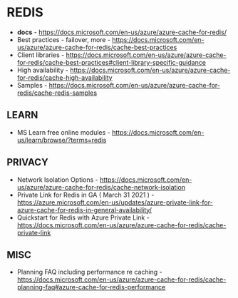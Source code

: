 # REDIS

* **docs** - https://docs.microsoft.com/en-us/azure/azure-cache-for-redis/
* Best practices - failover, more - https://docs.microsoft.com/en-us/azure/azure-cache-for-redis/cache-best-practices
* Client libraries - https://docs.microsoft.com/en-us/azure/azure-cache-for-redis/cache-best-practices#client-library-specific-guidance
* High availability - https://docs.microsoft.com/en-us/azure/azure-cache-for-redis/cache-high-availability
* Samples - https://docs.microsoft.com/en-us/azure/azure-cache-for-redis/cache-redis-samples

## LEARN

* MS Learn free online modules - https://docs.microsoft.com/en-us/learn/browse/?terms=redis

## PRIVACY

* Network Isolation Options - https://docs.microsoft.com/en-us/azure/azure-cache-for-redis/cache-network-isolation
* Private Link for Redis in GA ( March 31 2021 ) - https://azure.microsoft.com/en-us/updates/azure-private-link-for-azure-cache-for-redis-in-general-availability/
* Quickstart for Redis with Azure Private Link - https://docs.microsoft.com/en-us/azure/azure-cache-for-redis/cache-private-link

## MISC

* Planning FAQ including performance re caching - https://docs.microsoft.com/en-us/azure/azure-cache-for-redis/cache-planning-faq#azure-cache-for-redis-performance
